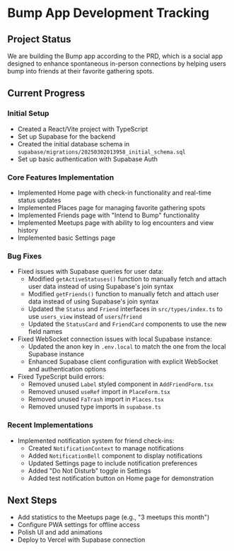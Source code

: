 # Bump App Development Tracking

## Project Status

We are building the Bump app according to the PRD, which is a social app designed to enhance spontaneous in-person connections by helping users bump into friends at their favorite gathering spots.

## Current Progress

### Initial Setup
- Created a React/Vite project with TypeScript
- Set up Supabase for the backend
- Created the initial database schema in `supabase/migrations/20250302013958_initial_schema.sql`
- Set up basic authentication with Supabase Auth

### Core Features Implementation
- Implemented Home page with check-in functionality and real-time status updates
- Implemented Places page for managing favorite gathering spots
- Implemented Friends page with "Intend to Bump" functionality
- Implemented Meetups page with ability to log encounters and view history
- Implemented basic Settings page

### Bug Fixes
- Fixed issues with Supabase queries for user data:
  - Modified `getActiveStatuses()` function to manually fetch and attach user data instead of using Supabase's join syntax
  - Modified `getFriends()` function to manually fetch and attach user data instead of using Supabase's join syntax
  - Updated the `Status` and `Friend` interfaces in `src/types/index.ts` to use `users_view` instead of `users`/`friend`
  - Updated the `StatusCard` and `FriendCard` components to use the new field names
- Fixed WebSocket connection issues with local Supabase instance:
  - Updated the anon key in `.env.local` to match the one from the local Supabase instance
  - Enhanced Supabase client configuration with explicit WebSocket and authentication options
- Fixed TypeScript build errors:
  - Removed unused `Label` styled component in `AddFriendForm.tsx`
  - Removed unused `useRef` import in `PlaceForm.tsx`
  - Removed unused `FaTrash` import in `Places.tsx`
  - Removed unused type imports in `supabase.ts`

### Recent Implementations
- Implemented notification system for friend check-ins:
  - Created `NotificationContext` to manage notifications
  - Added `NotificationBell` component to display notifications
  - Updated Settings page to include notification preferences
  - Added "Do Not Disturb" toggle in Settings
  - Added test notification button on Home page for demonstration

## Next Steps
- Add statistics to the Meetups page (e.g., "3 meetups this month")
- Configure PWA settings for offline access
- Polish UI and add animations
- Deploy to Vercel with Supabase connection